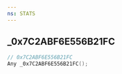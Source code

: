 ```yaml
---
ns: STATS
---
```

## _0x7C2ABF6E556B21FC

```c
// 0x7C2ABF6E556B21FC
Any _0x7C2ABF6E556B21FC();
```

